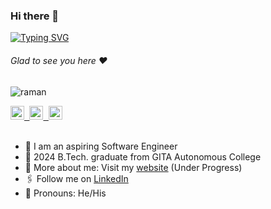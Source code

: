 ### Hi there 👋

[![Typing SVG](https://readme-typing-svg.herokuapp.com?color=%2336BCF7&lines=This+is+Raman+Kumar+Gupta)](https://git.io/typing-svg)

###### Glad to see you here :heart:

<p align="left"> <img src="https://komarev.com/ghpvc/?username=Ramank2002&label=Views&color=blue&style=plastic" alt="raman" /> </p>
   
<a href="https://www.linkedin.com/in/raman-gupta-b49277202/">
  <kbd>
  <img align="centre" alt="raman's LinkedIn" width="22px" src="https://cdn-icons-png.flaticon.com/512/174/174857.png" />
</a>
  
 <a href="https://instagram.com/mrraman_2002?igshid=ZDc4ODBmNjlmNQ==">
  <kbd>
  <img align="centre" alt="raman's Instagram" width="22px" src="https://upload.wikimedia.org/wikipedia/commons/thumb/e/e7/Instagram_logo_2016.svg/2048px-Instagram_logo_2016.svg.png" />
</a>
  
<a href="https://twitter.com/Ramankg2002">
<kbd>
<img align="centre" alt="raman's Twitter" width="22px" src="https://www.iconpacks.net/icons/2/free-twitter-logo-icon-2429-thumb.png" />
</a>
 

<br/>
<br/>

- 🏢 I am an aspiring Software Engineer
- 🏫 2024 B.Tech. graduate from GITA Autonomous College
- 🙋‍ More about me: Visit my [website](https://raman-portfolio-1.vercel.app/) (Under Progress)
- 🖇 Follow me on [LinkedIn](https://www.linkedin.com/in/raman-gupta-b49277202/)
- 👯 Pronouns: He/His

<!--
**Ramank2002/Ramank2002** is a ✨ _special_ ✨ repository because its `README.md` (this file) appears on your GitHub profile.

Here are some ideas to get you started:

- 🔭 I’m currently working on ...
- 🌱 I’m currently learning ...
- 👯 I’m looking to collaborate on ...
- 🤔 I’m looking for help with ...
- 💬 Ask me about ...
- 📫 How to reach me: ...
- 😄 Pronouns: ...
- ⚡ Fun fact: ...
-->
